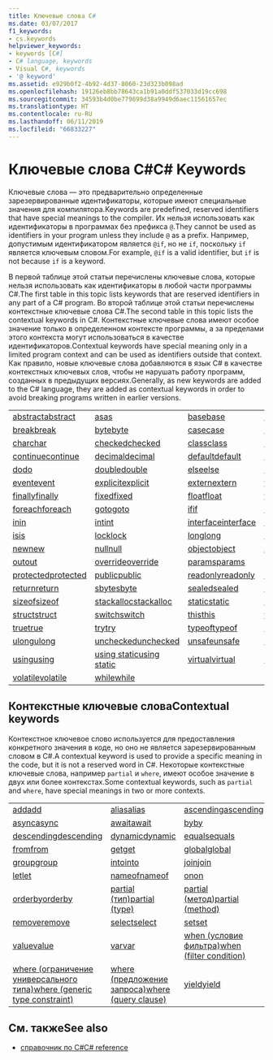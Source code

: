 ```yaml
---
title: Ключевые слова C#
ms.date: 03/07/2017
f1_keywords:
- cs.keywords
helpviewer_keywords:
- keywords [C#]
- C# language, keywords
- Visual C#, keywords
- '@ keyword'
ms.assetid: e929b0f2-4b92-4d37-8060-23d323b098ad
ms.openlocfilehash: 19126eb8bb78643ca1b91a0ddf537033d19cc698
ms.sourcegitcommit: 34593b4d0be779699d38a9949d6aec11561657ec
ms.translationtype: HT
ms.contentlocale: ru-RU
ms.lasthandoff: 06/11/2019
ms.locfileid: "66833227"
---
```

# <a name="c-keywords"></a><span data-ttu-id="19ad3-102">Ключевые слова C#</span><span class="sxs-lookup"><span data-stu-id="19ad3-102">C# Keywords</span></span>

<span data-ttu-id="19ad3-103">Ключевые слова — это предварительно определенные зарезервированные идентификаторы, которые имеют специальные значения для компилятора.</span><span class="sxs-lookup"><span data-stu-id="19ad3-103">Keywords are predefined, reserved identifiers that have special meanings to the compiler.</span></span> <span data-ttu-id="19ad3-104">Их нельзя использовать как идентификаторы в программах без префикса `@`.</span><span class="sxs-lookup"><span data-stu-id="19ad3-104">They cannot be used as identifiers in your program unless they include `@` as a prefix.</span></span> <span data-ttu-id="19ad3-105">Например, допустимым идентификатором является `@if`, но не `if`, поскольку `if` является ключевым словом.</span><span class="sxs-lookup"><span data-stu-id="19ad3-105">For example, `@if` is a valid identifier, but `if` is not because `if` is a keyword.</span></span>  
  
 <span data-ttu-id="19ad3-106">В первой таблице этой статьи перечислены ключевые слова, которые нельзя использовать как идентификаторы в любой части программы C#.</span><span class="sxs-lookup"><span data-stu-id="19ad3-106">The first table in this topic lists keywords that are reserved identifiers in any part of a C# program.</span></span> <span data-ttu-id="19ad3-107">Во второй таблице этой статьи перечислены контекстные ключевые слова C#.</span><span class="sxs-lookup"><span data-stu-id="19ad3-107">The second table in this topic lists the contextual keywords in C#.</span></span> <span data-ttu-id="19ad3-108">Контекстные ключевые слова имеют особое значение только в определенном контексте программы, а за пределами этого контекста могут использоваться в качестве идентификаторов.</span><span class="sxs-lookup"><span data-stu-id="19ad3-108">Contextual keywords have special meaning only in a limited program context and can be used as identifiers outside that context.</span></span> <span data-ttu-id="19ad3-109">Как правило, новые ключевые слова добавляются в язык C# в качестве контекстных ключевых слов, чтобы не нарушать работу программ, созданных в предыдущих версиях.</span><span class="sxs-lookup"><span data-stu-id="19ad3-109">Generally, as new keywords are added to the C# language, they are added as contextual keywords in order to avoid breaking programs written in earlier versions.</span></span>  
  
|||||  
|---|---|---|---|  
|[<span data-ttu-id="19ad3-110">abstract</span><span class="sxs-lookup"><span data-stu-id="19ad3-110">abstract</span></span>](abstract.md)|[<span data-ttu-id="19ad3-111">as</span><span class="sxs-lookup"><span data-stu-id="19ad3-111">as</span></span>](as.md)|[<span data-ttu-id="19ad3-112">base</span><span class="sxs-lookup"><span data-stu-id="19ad3-112">base</span></span>](base.md)|[<span data-ttu-id="19ad3-113">bool</span><span class="sxs-lookup"><span data-stu-id="19ad3-113">bool</span></span>](bool.md)|  
|[<span data-ttu-id="19ad3-114">break</span><span class="sxs-lookup"><span data-stu-id="19ad3-114">break</span></span>](break.md)|[<span data-ttu-id="19ad3-115">byte</span><span class="sxs-lookup"><span data-stu-id="19ad3-115">byte</span></span>](byte.md)|[<span data-ttu-id="19ad3-116">case</span><span class="sxs-lookup"><span data-stu-id="19ad3-116">case</span></span>](switch.md)|[<span data-ttu-id="19ad3-117">catch</span><span class="sxs-lookup"><span data-stu-id="19ad3-117">catch</span></span>](try-catch.md)|  
|[<span data-ttu-id="19ad3-118">char</span><span class="sxs-lookup"><span data-stu-id="19ad3-118">char</span></span>](char.md)|[<span data-ttu-id="19ad3-119">checked</span><span class="sxs-lookup"><span data-stu-id="19ad3-119">checked</span></span>](checked.md)|[<span data-ttu-id="19ad3-120">class</span><span class="sxs-lookup"><span data-stu-id="19ad3-120">class</span></span>](class.md)|[<span data-ttu-id="19ad3-121">const</span><span class="sxs-lookup"><span data-stu-id="19ad3-121">const</span></span>](const.md)|  
|[<span data-ttu-id="19ad3-122">continue</span><span class="sxs-lookup"><span data-stu-id="19ad3-122">continue</span></span>](continue.md)|[<span data-ttu-id="19ad3-123">decimal</span><span class="sxs-lookup"><span data-stu-id="19ad3-123">decimal</span></span>](decimal.md)|[<span data-ttu-id="19ad3-124">default</span><span class="sxs-lookup"><span data-stu-id="19ad3-124">default</span></span>](default.md)|[<span data-ttu-id="19ad3-125">delegate</span><span class="sxs-lookup"><span data-stu-id="19ad3-125">delegate</span></span>](delegate.md)|  
|[<span data-ttu-id="19ad3-126">do</span><span class="sxs-lookup"><span data-stu-id="19ad3-126">do</span></span>](do.md)|[<span data-ttu-id="19ad3-127">double</span><span class="sxs-lookup"><span data-stu-id="19ad3-127">double</span></span>](double.md)|[<span data-ttu-id="19ad3-128">else</span><span class="sxs-lookup"><span data-stu-id="19ad3-128">else</span></span>](if-else.md)|[<span data-ttu-id="19ad3-129">enum</span><span class="sxs-lookup"><span data-stu-id="19ad3-129">enum</span></span>](enum.md)|  
|[<span data-ttu-id="19ad3-130">event</span><span class="sxs-lookup"><span data-stu-id="19ad3-130">event</span></span>](event.md)|[<span data-ttu-id="19ad3-131">explicit</span><span class="sxs-lookup"><span data-stu-id="19ad3-131">explicit</span></span>](explicit.md)|[<span data-ttu-id="19ad3-132">extern</span><span class="sxs-lookup"><span data-stu-id="19ad3-132">extern</span></span>](extern.md)|[<span data-ttu-id="19ad3-133">false</span><span class="sxs-lookup"><span data-stu-id="19ad3-133">false</span></span>](false-literal.md)|  
|[<span data-ttu-id="19ad3-134">finally</span><span class="sxs-lookup"><span data-stu-id="19ad3-134">finally</span></span>](try-finally.md)|[<span data-ttu-id="19ad3-135">fixed</span><span class="sxs-lookup"><span data-stu-id="19ad3-135">fixed</span></span>](fixed-statement.md)|[<span data-ttu-id="19ad3-136">float</span><span class="sxs-lookup"><span data-stu-id="19ad3-136">float</span></span>](float.md)|[<span data-ttu-id="19ad3-137">for</span><span class="sxs-lookup"><span data-stu-id="19ad3-137">for</span></span>](for.md)|  
|[<span data-ttu-id="19ad3-138">foreach</span><span class="sxs-lookup"><span data-stu-id="19ad3-138">foreach</span></span>](foreach-in.md)|[<span data-ttu-id="19ad3-139">goto</span><span class="sxs-lookup"><span data-stu-id="19ad3-139">goto</span></span>](goto.md)|[<span data-ttu-id="19ad3-140">if</span><span class="sxs-lookup"><span data-stu-id="19ad3-140">if</span></span>](if-else.md)|[<span data-ttu-id="19ad3-141">implicit</span><span class="sxs-lookup"><span data-stu-id="19ad3-141">implicit</span></span>](implicit.md)|  
|[<span data-ttu-id="19ad3-142">in</span><span class="sxs-lookup"><span data-stu-id="19ad3-142">in</span></span>](in.md)|[<span data-ttu-id="19ad3-143">int</span><span class="sxs-lookup"><span data-stu-id="19ad3-143">int</span></span>](int.md)|[<span data-ttu-id="19ad3-144">interface</span><span class="sxs-lookup"><span data-stu-id="19ad3-144">interface</span></span>](interface.md)|[<span data-ttu-id="19ad3-145">internal</span><span class="sxs-lookup"><span data-stu-id="19ad3-145">internal</span></span>](internal.md)|
|[<span data-ttu-id="19ad3-146">is</span><span class="sxs-lookup"><span data-stu-id="19ad3-146">is</span></span>](is.md)|[<span data-ttu-id="19ad3-147">lock</span><span class="sxs-lookup"><span data-stu-id="19ad3-147">lock</span></span>](lock-statement.md)|[<span data-ttu-id="19ad3-148">long</span><span class="sxs-lookup"><span data-stu-id="19ad3-148">long</span></span>](long.md)|[<span data-ttu-id="19ad3-149">namespace</span><span class="sxs-lookup"><span data-stu-id="19ad3-149">namespace</span></span>](namespace.md)|
|[<span data-ttu-id="19ad3-150">new</span><span class="sxs-lookup"><span data-stu-id="19ad3-150">new</span></span>](new.md)|[<span data-ttu-id="19ad3-151">null</span><span class="sxs-lookup"><span data-stu-id="19ad3-151">null</span></span>](null.md)|[<span data-ttu-id="19ad3-152">object</span><span class="sxs-lookup"><span data-stu-id="19ad3-152">object</span></span>](object.md)|[<span data-ttu-id="19ad3-153">operator</span><span class="sxs-lookup"><span data-stu-id="19ad3-153">operator</span></span>](operator.md)|
|[<span data-ttu-id="19ad3-154">out</span><span class="sxs-lookup"><span data-stu-id="19ad3-154">out</span></span>](out.md)|[<span data-ttu-id="19ad3-155">override</span><span class="sxs-lookup"><span data-stu-id="19ad3-155">override</span></span>](override.md)|[<span data-ttu-id="19ad3-156">params</span><span class="sxs-lookup"><span data-stu-id="19ad3-156">params</span></span>](params.md)|[<span data-ttu-id="19ad3-157">private</span><span class="sxs-lookup"><span data-stu-id="19ad3-157">private</span></span>](private.md)|
|[<span data-ttu-id="19ad3-158">protected</span><span class="sxs-lookup"><span data-stu-id="19ad3-158">protected</span></span>](protected.md)|[<span data-ttu-id="19ad3-159">public</span><span class="sxs-lookup"><span data-stu-id="19ad3-159">public</span></span>](public.md)|[<span data-ttu-id="19ad3-160">readonly</span><span class="sxs-lookup"><span data-stu-id="19ad3-160">readonly</span></span>](readonly.md)|[<span data-ttu-id="19ad3-161">ref</span><span class="sxs-lookup"><span data-stu-id="19ad3-161">ref</span></span>](ref.md)|
|[<span data-ttu-id="19ad3-162">return</span><span class="sxs-lookup"><span data-stu-id="19ad3-162">return</span></span>](return.md)|[<span data-ttu-id="19ad3-163">sbyte</span><span class="sxs-lookup"><span data-stu-id="19ad3-163">sbyte</span></span>](sbyte.md)|[<span data-ttu-id="19ad3-164">sealed</span><span class="sxs-lookup"><span data-stu-id="19ad3-164">sealed</span></span>](sealed.md)|[<span data-ttu-id="19ad3-165">short</span><span class="sxs-lookup"><span data-stu-id="19ad3-165">short</span></span>](short.md)||
[<span data-ttu-id="19ad3-166">sizeof</span><span class="sxs-lookup"><span data-stu-id="19ad3-166">sizeof</span></span>](sizeof.md)|[<span data-ttu-id="19ad3-167">stackalloc</span><span class="sxs-lookup"><span data-stu-id="19ad3-167">stackalloc</span></span>](../operators/stackalloc.md)|[<span data-ttu-id="19ad3-168">static</span><span class="sxs-lookup"><span data-stu-id="19ad3-168">static</span></span>](static.md)|[<span data-ttu-id="19ad3-169">string</span><span class="sxs-lookup"><span data-stu-id="19ad3-169">string</span></span>](string.md)|
|[<span data-ttu-id="19ad3-170">struct</span><span class="sxs-lookup"><span data-stu-id="19ad3-170">struct</span></span>](struct.md)|[<span data-ttu-id="19ad3-171">switch</span><span class="sxs-lookup"><span data-stu-id="19ad3-171">switch</span></span>](switch.md)|[<span data-ttu-id="19ad3-172">this</span><span class="sxs-lookup"><span data-stu-id="19ad3-172">this</span></span>](this.md)|[<span data-ttu-id="19ad3-173">throw</span><span class="sxs-lookup"><span data-stu-id="19ad3-173">throw</span></span>](throw.md)|
|[<span data-ttu-id="19ad3-174">true</span><span class="sxs-lookup"><span data-stu-id="19ad3-174">true</span></span>](true-literal.md)|[<span data-ttu-id="19ad3-175">try</span><span class="sxs-lookup"><span data-stu-id="19ad3-175">try</span></span>](try-catch.md)|[<span data-ttu-id="19ad3-176">typeof</span><span class="sxs-lookup"><span data-stu-id="19ad3-176">typeof</span></span>](typeof.md)|[<span data-ttu-id="19ad3-177">uint</span><span class="sxs-lookup"><span data-stu-id="19ad3-177">uint</span></span>](uint.md)|
|[<span data-ttu-id="19ad3-178">ulong</span><span class="sxs-lookup"><span data-stu-id="19ad3-178">ulong</span></span>](ulong.md)|[<span data-ttu-id="19ad3-179">unchecked</span><span class="sxs-lookup"><span data-stu-id="19ad3-179">unchecked</span></span>](unchecked.md)|[<span data-ttu-id="19ad3-180">unsafe</span><span class="sxs-lookup"><span data-stu-id="19ad3-180">unsafe</span></span>](unsafe.md)|[<span data-ttu-id="19ad3-181">ushort</span><span class="sxs-lookup"><span data-stu-id="19ad3-181">ushort</span></span>](ushort.md)|
|[<span data-ttu-id="19ad3-182">using</span><span class="sxs-lookup"><span data-stu-id="19ad3-182">using</span></span>](using.md)|[<span data-ttu-id="19ad3-183">using static</span><span class="sxs-lookup"><span data-stu-id="19ad3-183">using static</span></span>](using-static.md)|[<span data-ttu-id="19ad3-184">virtual</span><span class="sxs-lookup"><span data-stu-id="19ad3-184">virtual</span></span>](virtual.md)|[<span data-ttu-id="19ad3-185">void</span><span class="sxs-lookup"><span data-stu-id="19ad3-185">void</span></span>](void.md)|
|[<span data-ttu-id="19ad3-186">volatile</span><span class="sxs-lookup"><span data-stu-id="19ad3-186">volatile</span></span>](volatile.md)|[<span data-ttu-id="19ad3-187">while</span><span class="sxs-lookup"><span data-stu-id="19ad3-187">while</span></span>](while.md)|

## <a name="contextual-keywords"></a><span data-ttu-id="19ad3-188">Контекстные ключевые слова</span><span class="sxs-lookup"><span data-stu-id="19ad3-188">Contextual keywords</span></span>

 <span data-ttu-id="19ad3-189">Контекстное ключевое слово используется для предоставления конкретного значения в коде, но оно не является зарезервированным словом в C#.</span><span class="sxs-lookup"><span data-stu-id="19ad3-189">A contextual keyword is used to provide a specific meaning in the code, but it is not a reserved word in C#.</span></span> <span data-ttu-id="19ad3-190">Некоторые контекстные ключевые слова, например `partial` и `where`, имеют особое значение в двух или более контекстах.</span><span class="sxs-lookup"><span data-stu-id="19ad3-190">Some contextual keywords, such as `partial` and `where`, have special meanings in two or more contexts.</span></span>  
  
||||  
|---|---|---|  
|[<span data-ttu-id="19ad3-191">add</span><span class="sxs-lookup"><span data-stu-id="19ad3-191">add</span></span>](add.md)|[<span data-ttu-id="19ad3-192">alias</span><span class="sxs-lookup"><span data-stu-id="19ad3-192">alias</span></span>](extern-alias.md)|[<span data-ttu-id="19ad3-193">ascending</span><span class="sxs-lookup"><span data-stu-id="19ad3-193">ascending</span></span>](ascending.md)|
|[<span data-ttu-id="19ad3-194">async</span><span class="sxs-lookup"><span data-stu-id="19ad3-194">async</span></span>](async.md)|[<span data-ttu-id="19ad3-195">await</span><span class="sxs-lookup"><span data-stu-id="19ad3-195">await</span></span>](await.md)|[<span data-ttu-id="19ad3-196">by</span><span class="sxs-lookup"><span data-stu-id="19ad3-196">by</span></span>](by.md)|
|[<span data-ttu-id="19ad3-197">descending</span><span class="sxs-lookup"><span data-stu-id="19ad3-197">descending</span></span>](descending.md)|[<span data-ttu-id="19ad3-198">dynamic</span><span class="sxs-lookup"><span data-stu-id="19ad3-198">dynamic</span></span>](dynamic.md)|[<span data-ttu-id="19ad3-199">equals</span><span class="sxs-lookup"><span data-stu-id="19ad3-199">equals</span></span>](equals.md)|
|[<span data-ttu-id="19ad3-200">from</span><span class="sxs-lookup"><span data-stu-id="19ad3-200">from</span></span>](from-clause.md)|[<span data-ttu-id="19ad3-201">get</span><span class="sxs-lookup"><span data-stu-id="19ad3-201">get</span></span>](get.md)|[<span data-ttu-id="19ad3-202">global</span><span class="sxs-lookup"><span data-stu-id="19ad3-202">global</span></span>](global.md)|
|[<span data-ttu-id="19ad3-203">group</span><span class="sxs-lookup"><span data-stu-id="19ad3-203">group</span></span>](group-clause.md)|[<span data-ttu-id="19ad3-204">into</span><span class="sxs-lookup"><span data-stu-id="19ad3-204">into</span></span>](into.md)|[<span data-ttu-id="19ad3-205">join</span><span class="sxs-lookup"><span data-stu-id="19ad3-205">join</span></span>](join-clause.md)|
|[<span data-ttu-id="19ad3-206">let</span><span class="sxs-lookup"><span data-stu-id="19ad3-206">let</span></span>](let-clause.md)|[<span data-ttu-id="19ad3-207">nameof</span><span class="sxs-lookup"><span data-stu-id="19ad3-207">nameof</span></span>](nameof.md)|[<span data-ttu-id="19ad3-208">on</span><span class="sxs-lookup"><span data-stu-id="19ad3-208">on</span></span>](on.md)|
|[<span data-ttu-id="19ad3-209">orderby</span><span class="sxs-lookup"><span data-stu-id="19ad3-209">orderby</span></span>](orderby-clause.md)|[<span data-ttu-id="19ad3-210">partial (тип)</span><span class="sxs-lookup"><span data-stu-id="19ad3-210">partial (type)</span></span>](partial-type.md)|[<span data-ttu-id="19ad3-211">partial (метод)</span><span class="sxs-lookup"><span data-stu-id="19ad3-211">partial (method)</span></span>](partial-method.md)|
|[<span data-ttu-id="19ad3-212">remove</span><span class="sxs-lookup"><span data-stu-id="19ad3-212">remove</span></span>](remove.md)|[<span data-ttu-id="19ad3-213">select</span><span class="sxs-lookup"><span data-stu-id="19ad3-213">select</span></span>](select-clause.md)|[<span data-ttu-id="19ad3-214">set</span><span class="sxs-lookup"><span data-stu-id="19ad3-214">set</span></span>](set.md)|
|[<span data-ttu-id="19ad3-215">value</span><span class="sxs-lookup"><span data-stu-id="19ad3-215">value</span></span>](value.md)|[<span data-ttu-id="19ad3-216">var</span><span class="sxs-lookup"><span data-stu-id="19ad3-216">var</span></span>](var.md)|[<span data-ttu-id="19ad3-217">when (условие фильтра)</span><span class="sxs-lookup"><span data-stu-id="19ad3-217">when (filter condition)</span></span>](when.md)|
|[<span data-ttu-id="19ad3-218">where (ограничение универсального типа)</span><span class="sxs-lookup"><span data-stu-id="19ad3-218">where (generic type constraint)</span></span>](where-generic-type-constraint.md)|[<span data-ttu-id="19ad3-219">where (предложение запроса)</span><span class="sxs-lookup"><span data-stu-id="19ad3-219">where (query clause)</span></span>](where-clause.md)|[<span data-ttu-id="19ad3-220">yield</span><span class="sxs-lookup"><span data-stu-id="19ad3-220">yield</span></span>](yield.md)|
  
## <a name="see-also"></a><span data-ttu-id="19ad3-221">См. также</span><span class="sxs-lookup"><span data-stu-id="19ad3-221">See also</span></span>

- [<span data-ttu-id="19ad3-222">справочник по C#</span><span class="sxs-lookup"><span data-stu-id="19ad3-222">C# reference</span></span>](../index.md)
